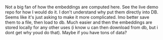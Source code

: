 Not a big fan of how the embeddings are computed here. See the live demo repo for how I would do it. I don't understand why put them directly into DB. Seems like it's just asking to make it more complicated. Imo better save them to a file, then load to db. Much easier and then the embeddings are stored locally for any other uses (i know u can then download from db, but i dont get why youd do that). Maybe if you have tons of data?